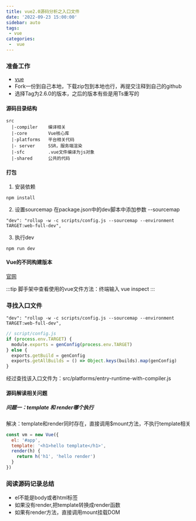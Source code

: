 ```yaml
---
title: vue2.0源码分析之入口文件
date: '2022-09-23 15:00:00'
sidebar: auto
tags:
 - vue
categories:
 -  vue
---
```


### 准备工作

+ [vue](https://github/vuejs/vue)
+ Fork一份到自己本地，下载zip包到本地也行，再提交注释到自己的github
+ 选择Tag为2.6.0的版本，之后的版本有些是用Ts重写的

#### 源码目录结构

```
src
  |-compiler    编译相关
  |-core        Vue核心库
  |-platforms   平台相关代码
  |- server     SSR，服务端渲染
  |-sfc         .vue文件编译为js对象
  |-shared      公共的代码
```

#### 打包

1. 安装依赖
```
npm install
```
2. 设置sourcemap
在package.json中的dev脚本中添加参数 --sourcemap

```
"dev": "rollup -w -c scripts/config.js --sourcemap --environment TARGET:web-full-dev",
```
3. 执行dev
```
npm run dev
```

#### Vue的不同构建版本

[官网](https://v2.cn.vuejs.org/v2/guide/installation.html#%E5%AF%B9%E4%B8%8D%E5%90%8C%E6%9E%84%E5%BB%BA%E7%89%88%E6%9C%AC%E7%9A%84%E8%A7%A3%E9%87%8A)

:::tip
脚手架中查看使用的vue文件方法：终端输入 vue inspect
:::

### 寻找入口文件

```
"dev": "rollup -w -c scripts/config.js --sourcemap --environment TARGET:web-full-dev",
```

```js
// script/config.js
if (process.env.TARGET) {
  module.exports = genConfig(process.env.TARGET)
} else {
  exports.getBuild = genConfig
  exports.getAllBuilds = () => Object.keys(builds).map(genConfig)
}
```

经过查找该入口文件为：src/platforms/entry-runtime-with-compiler.js

#### 源码解读相关问题

##### 问题一：template 和 render哪个执行
解决：template和render同时存在，直接调用$mount方法，不执行template相关

```js
const vm = new Vue({
  el: '#app',
  template: '<h1>hello template</h1>',
  render(h) {
    return h('h1', 'hello render')
  }
})
```

### 阅读源码记录总结

+ el不能是body或者html标签
+ 如果没有render,把template转换成render函数
+ 如果有render方法，直接调用mount挂载DOM

